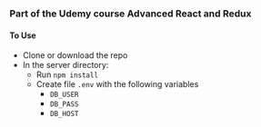 ### Part of the Udemy course Advanced React and Redux

#### To Use
- Clone or download the repo
- In the server directory:
  - Run `npm install`
  - Create file `.env` with the following variables
    - `DB_USER`
    - `DB_PASS`
    - `DB_HOST`
